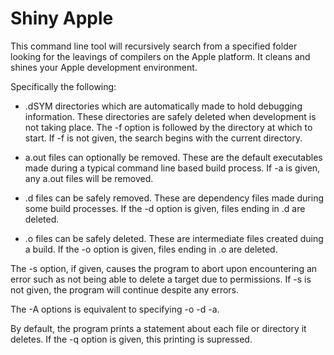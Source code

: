 # Shiny Apple

This command line tool will recursively search from a specified folder
looking for the leavings of compilers on the Apple platform. It cleans
and shines your Apple development environment.

Specifically the following:

* .dSYM directories which are automatically made to hold debugging
information. These directories are safely deleted when development is
not taking place. The -f option is followed by the directory at which to
start. If -f is not given, the search begins with the current directory.

* a.out files can optionally be removed. These are the default
  executables made during a typical command line based build process.
  If -a is given, any a.out files will be removed.

* .d files can be safely removed. These are dependency files made during
  some build processes. If the -d option is given, files ending in .d
  are deleted.

* .o files can be safely deleted. These are intermediate files created
  duing a build. If the -o option is given, files ending in .o are
  deleted.

The -s option, if given, causes the program to abort upon encountering
an error such as not being able to delete a target due to permissions.
If -s is not given, the program will continue despite any errors.

The -A options is equivalent to specifying -o -d -a.

By default, the program prints a statement about each file or directory
it deletes. If the -q option is given, this printing is supressed.

